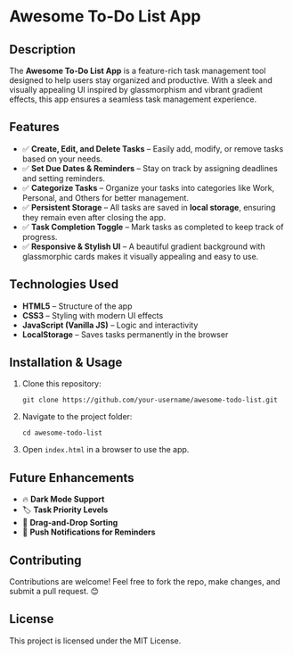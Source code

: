 # Awesome To-Do List App
<h2>Description</h2>
<p>The <strong>Awesome To-Do List App</strong> is a feature-rich task management tool designed to help users stay organized and productive. With a sleek and visually appealing UI inspired by glassmorphism and vibrant gradient effects, this app ensures a seamless task management experience.</p>

<h2>Features</h2>
<ul>
    <li>✅ <strong>Create, Edit, and Delete Tasks</strong> – Easily add, modify, or remove tasks based on your needs.</li>
    <li>✅ <strong>Set Due Dates & Reminders</strong> – Stay on track by assigning deadlines and setting reminders.</li>
    <li>✅ <strong>Categorize Tasks</strong> – Organize your tasks into categories like Work, Personal, and Others for better management.</li>
    <li>✅ <strong>Persistent Storage</strong> – All tasks are saved in <strong>local storage</strong>, ensuring they remain even after closing the app.</li>
    <li>✅ <strong>Task Completion Toggle</strong> – Mark tasks as completed to keep track of progress.</li>
    <li>✅ <strong>Responsive & Stylish UI</strong> – A beautiful gradient background with glassmorphic cards makes it visually appealing and easy to use.</li>
</ul>

<h2>Technologies Used</h2>
<ul>
    <li><strong>HTML5</strong> – Structure of the app</li>
    <li><strong>CSS3</strong> – Styling with modern UI effects</li>
    <li><strong>JavaScript (Vanilla JS)</strong> – Logic and interactivity</li>
    <li><strong>LocalStorage</strong> – Saves tasks permanently in the browser</li>
</ul>

<h2>Installation & Usage</h2>
<ol>
    <li>Clone this repository:</li>
    <pre><code>git clone https://github.com/your-username/awesome-todo-list.git</code></pre>
    <li>Navigate to the project folder:</li>
    <pre><code>cd awesome-todo-list</code></pre>
    <li>Open <code>index.html</code> in a browser to use the app.</li>
</ol>

<h2>Future Enhancements</h2>
<ul>
    <li>🔥 <strong>Dark Mode Support</strong></li>
    <li>🏷️ <strong>Task Priority Levels</strong></li>
    <li>🎯 <strong>Drag-and-Drop Sorting</strong></li>
    <li>🔔 <strong>Push Notifications for Reminders</strong></li>
</ul>

<h2>Contributing</h2>
<p>Contributions are welcome! Feel free to fork the repo, make changes, and submit a pull request. 😊</p>

<h2>License</h2>
<p>This project is licensed under the MIT License.</p>
